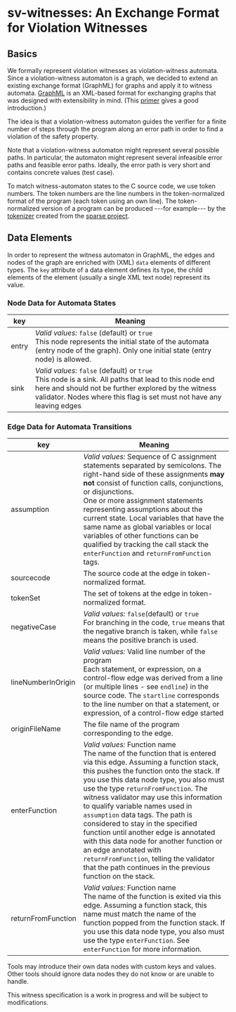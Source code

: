 # sv-witnesses: An Exchange Format for Violation Witnesses

## Basics

We formally represent violation witnesses as violation-witness automata. Since a violation-witness automaton is a graph, we decided to extend an existing exchange format (GraphML) for graphs and apply it to witness automata. [GraphML](http://graphml.graphdrawing.org/) is an XML-based format for exchanging graphs that was designed with extensibility in mind. (This [primer](http://graphml.graphdrawing.org/primer/graphml-primer.html) gives a good introduction.)

The idea is that a violation-witness automaton guides the verifier for a finite number of steps through the program along an error path in order to find a violation of the safety property.

Note that a violation-witness automaton might represent several possible paths. In particular, the automaton might represent several infeasible error paths and feasible error paths. Ideally, the error path is very short and contains concrete values (test case).

To match witness-automaton states to the C source code, we use token numbers.
The token numbers are the line numbers in the token-normalized format of the program (each token using an own line). The token-normalized version of a program can be produced ---for example--- by the [tokenizer](http://sv-comp.sosy-lab.org/2015/witnesses/c-tokenizer-x86_64-linux.zip) created from the [sparse project](http://git.kernel.org/cgit/devel/sparse/sparse.git/tree/tokenize.c).

## Data Elements

In order to represent the witness automaton in GraphML, the edges and nodes of the graph are enriched with (XML) ``data`` elements of different types. The ``key`` attribute of a data element defines its type, the child elements of the element (usually a single XML text node) represent its value.

### Node Data for Automata States

| key | Meaning |
| --- | --- |
| entry | *Valid values:* ``false`` (default) or ``true`` <br /> This node represents the initial state of the automata (entry node of the graph). Only one initial state (entry node) is allowed. |
| sink | *Valid values:* ``false`` (default) or ``true`` <br />  This node is a sink. All paths that lead to this node end here and should not be further explored by the witness validator. Nodes where this flag is set must not have any leaving edges |

### Edge Data for Automata Transitions

| key | Meaning |
| --- | --- |
| assumption | *Valid values:* Sequence of C assignment statements separated by semicolons. The right-hand side of these assignments **may not** consist of function calls, conjunctions, or disjunctions. <br /> One or more assignment statements representing assumptions about the current state. Local variables that have the same name as global variables or local variables of other functions can be qualified by tracking the call stack the ``enterFunction`` and ``returnFromFunction`` tags. |
| sourcecode | The source code at the edge in token-normalized format. |
| tokenSet | The set of tokens at the edge in token-normalized format. |
| negativeCase | *Valid values:* ``false``(default) or ``true`` <br />  For branching in the code, ``true`` means that the negative branch is taken, while ``false`` means the positive branch is used. |
| lineNumberInOrigin | *Valid values:* Valid line number of the program <br /> Each statement, or expression, on a control-flow edge was derived from a line (or multiple lines - see ``endline``) in the source code. The ``startline`` corresponds to the line number on that a statement, or expression, of a control-flow edge started |
| originFileName | The file name of the program corresponding to the edge. |
| enterFunction | *Valid values:* Function name <br /> The name of the function that is entered via this edge. Assuming a function stack, this pushes the function onto the stack. If you use this data node type, you also must use the type ``returnFromFunction``. The witness validator may use this information to qualify  variable names used in ``assumption`` data tags. The path is considered to stay in the specified function until another edge is annotated with this data node for another function or an edge annotated with ``returnFromFunction``, telling the validator that the path continues in the previous function on the stack. |
| returnFromFunction | *Valid values:* Function name <br /> The name of the function is exited via this edge. Assuming a function stack, this name must match the name of the function popped from the function stack. If you use this data node type, you also must use the type ``enterFunction``. See ``enterFunction`` for more information. |

Tools may introduce their own data nodes with custom keys and values. Other tools should ignore data nodes they do not know or are unable to handle.

This witness specification is a work in progress and will be subject to modifications.
